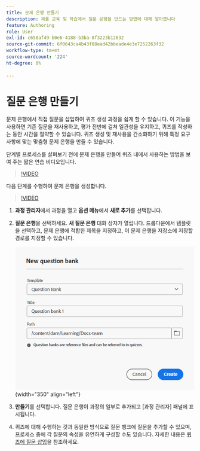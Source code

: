 ```yaml
---
title: 문제 은행 만들기
description: 제품 교육 및 학습에서 질문 은행을 만드는 방법에 대해 알아봅니다
feature: Authoring
role: User
exl-id: c658af49-b0e6-4188-b3ba-8f3223b12632
source-git-commit: 6f0643ca4b43f88ead42bbeade4e3e7252263f32
workflow-type: tm+mt
source-wordcount: '224'
ht-degree: 0%

---
```


# 질문 은행 만들기

문제 은행에서 직접 질문을 삽입하여 퀴즈 생성 과정을 쉽게 할 수 있습니다. 이 기능을 사용하면 기존 질문을 재사용하고, 평가 전반에 걸쳐 일관성을 유지하고, 퀴즈를 작성하는 동안 시간을 절약할 수 있습니다.
퀴즈 생성 및 재사용을 간소화하기 위해 특정 요구 사항에 맞는 맞춤형 문제 은행을 만들 수 있습니다.

단계별 프로세스를 살펴보기 전에 문제 은행을 만들어 퀴즈 내에서 사용하는 방법을 보여 주는 짧은 연습 비디오입니다.

>[!VIDEO](https://video.tv.adobe.com/v/3475212/learning-content-aem-guides)

다음 단계를 수행하여 문제 은행을 생성합니다.

>[!VIDEO](https://video.tv.adobe.com/v/3469321)

1. **과정 관리자**&#x200B;에서 과정을 열고 **옵션 메뉴**&#x200B;에서 **새로 추가**&#x200B;를 선택합니다.
1. **질문 은행**&#x200B;을 선택하세요.
**새 질문 은행** 대화 상자가 열립니다. 드롭다운에서 템플릿을 선택하고, 문제 은행에 적합한 제목을 지정하고, 이 문제 은행을 저장소에 저장할 경로를 지정할 수 있습니다.

   ![](assets/question-bank-create.png){width="350" align="left"}

1. **만들기**&#x200B;를 선택합니다.
질문 은행이 과정의 일부로 추가되고 [과정 관리자] 패널에 표시됩니다.
1. 퀴즈에 대해 수행하는 것과 동일한 방식으로 질문 뱅크에 질문을 추가할 수 있으며, 프로세스 중에 각 질문의 속성을 유연하게 구성할 수도 있습니다. 자세한 내용은 [퀴즈에 질문 삽입](./quiz-insert-questions.md)을 참조하세요.
